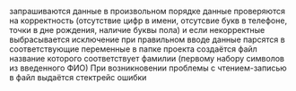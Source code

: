 запрашиваются данные в произвольном порядке
данные проверяются на корректность (отсутствие цифр в имени, отсутсвие букв в телефоне, точки в дне рождения, наличие буквы пола) и если некорректные выбрасывается исключение
при правильном вводе данные парсятся в соответствующие переменные
в папке проекта создаётся файл название которого соответствует фамилии (первому набору символов из введенного ФИО)
При возникновении проблемы с чтением-записью в файл выдаётся стектрейс ошибки
